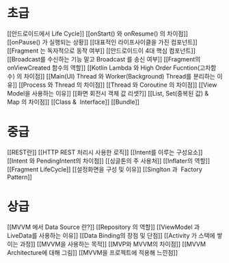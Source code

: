 # 초급

[[안드로이드에서 Life Cycle]]
[[onStart() 와 onResume() 의 차이점]]
[[onPause() 가 실행되는 상황]]
[[대표적인 라이프사이클을 가진 컴포넌트]]
[[Fragment 는 독자적으로 동작 여부]]
[[안드로이드이 4대 핵심 컴포넌트]]
[[Broadcast를 수신하는 기능 말고 Broadcast 를 송신 여부]]
[[Fragment의 onViewCreated 함수의 역할]]
[[Kotlin Lambda 와 High Order Fucntion(고차함수) 의 차이점]]
[[Main(UI) Thread 와 Worker(Background) Thread를 분리하는 이유]]
[[Process 와 Thread 의 차이점]]
[[Thread 와 Coroutine 의 차이점]]
[[View Model을 사용하는 이유]]
[[화면 회전시 객체 값 리셋?]]
[[List, Set(중복된 값) & Map 의 차이점]]
[[Class &  Interface]]
[[Bundle]]
# 중급

[[REST란]]
[[HTTP REST 처리시 사용한 로직]]
[[Intent를 이루는 구성요소]]
[[Intent 와 PendingIntent의 차이점]]
[[싱글톤의 주 사용처]]
[[Inflater의 역할]]
[[Fragment LifeCycle]]
[[설정화면을 구성 및 이유]]
[[Singlton 과  Factory Pattern]]
# 상급

[[MVVM 에서 Data Source 란?]]
[[Repository 의 역할]]
[[ViewModel 과 LiveData를 사용하는 이유]]
[[Data Binding의 장점 및 단점]]
[[Activity 가 스택에 쌓이는 과정]]
[[MVVM을 사용하는 목적]]
[[MVP와 MVVM의 차이점]]
[[MVVM Architecture에 대해 그림]]
[[MVVM을 프로젝트에 적용해 느낀점]]